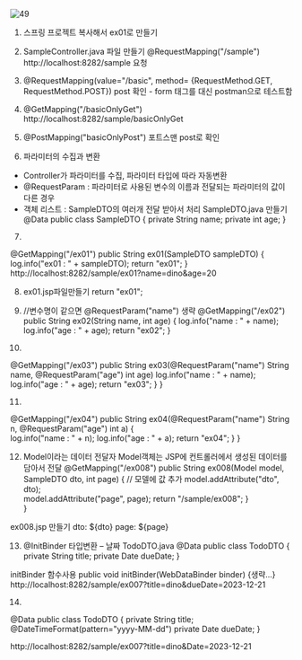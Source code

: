 
![49](https://github.com/dino-21/book_spring_step2/assets/80396471/45941a17-5e59-46a4-948f-dd0a14dd0d72)




1. 스프링 프로젝트 복사해서 ex01로 만들기 

2. SampleController.java 파일 만들기
  @RequestMapping("/sample")
http://localhost:8282/sample 요청

3.  @RequestMapping(value="/basic", method= {RequestMethod.GET, RequestMethod.POST})
post 확인  - form 태그를 대신 postman으로 테스트함

4.  @GetMapping("/basicOnlyGet")
 http://localhost:8282/sample/basicOnlyGet

5.  @PostMapping("basicOnlyPost")
포트스맨 post로 확인

6.  파라미터의 수집과 변환 
- Controller가 파라미터를 수집, 파라미터 타입에 따라 자동변환
- @RequestParam : 파라미터로 사용된 변수의 이름과 전달되는 파라미터의 값이 다른 경우
- 객체 리스트 : SampleDTO의 여러개 전달 받아서 처리
SampleDTO.java 만들기
@Data
public class SampleDTO {
   private String name;
   private int age;
}

7.   
@GetMapping("/ex01")
  public String ex01(SampleDTO sampleDTO) {
	  log.info("ex01 : " + sampleDTO);
	  return "ex01";
  }
http://localhost:8282/sample/ex01?name=dino&age=20

8. ex01.jsp파일만들기
  return "ex01";

9.   //변수명이 같으면 @RequestParam("name") 생략
 @GetMapping("/ex02")
 public String ex02(String name, int age) {
	log.info("name : " + name);
	log.info("age : " + age);
	return "ex02";
  }
10. 
@GetMapping("/ex03")
public String ex03(@RequestParam("name") String name, @RequestParam("age") int age) 
	log.info("name : " + name);
	log.info("age : " + age);
	return "ex03";
   }
}





11. 
@GetMapping("/ex04")
  public String ex04(@RequestParam("name") String n, @RequestParam("age") int a) {	
      log.info("name : " + n);
      log.info("age : " + a);
      return "ex04";
   }
}


12. Model이라는 데이터 전달자
Model객체는 JSP에 컨트롤러에서 생성된 데이터를 담아서 전달
 @GetMapping("/ex008")
   public String ex008(Model model, SampleDTO dto, int page) {
       // 모델에 값 추가
        model.addAttribute("dto", dto);   
        model.addAttribute("page", page);
        return "/sample/ex008";
 }		
}

ex008.jsp 만들기
 dto: ${dto}
 page: ${page}


13.  @InitBinder 타입변환 – 날짜
TodoDTO.java 
@Data
public class TodoDTO {
  private String title;
  private Date dueDate;
}

initBinder 함수사용
public void initBinder(WebDataBinder binder) {생략...}
http://localhost:8282/sample/ex007?title=dino&dueDate=2023-12-21




14.   
@Data
public class TodoDTO {
  private String title;
  @DateTimeFormat(pattern="yyyy-MM-dd")
  private Date dueDate;
}

http://localhost:8282/sample/ex007?title=dino&Date=2023-12-21

